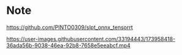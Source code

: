 # Note
https://github.com/PINTO0309/slpt_onnx_tensorrt

https://user-images.githubusercontent.com/33194443/173958418-36ada56b-9038-46ea-92b8-7658e5eeabcf.mp4
